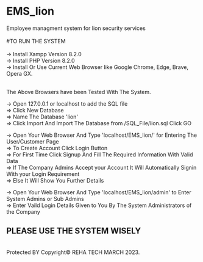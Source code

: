 # EMS_lion
Employee managment system for lion security services
<br/><br/>
#TO RUN THE SYSTEM
<br/><br/>
-> Install Xampp Version 8.2.0
<br/>
-> Install PHP Version 8.2.0
<br/>
-> Install Or Use Current Web Browser like Google Chrome, Edge, Brave, Opera GX.
<br/><br/>

The Above Browsers have been Tested With The System.
<br/>

-> Open 127.0.0.1 or localhost to add the SQL file
<br/>
  => Click New Database
  <br/>
  => Name The Database 'lion'
  <br/>
  => Click Import And Import The Database from /SQL_File/lion.sql Click GO
  <br/>
 


-> Open Your Web Browser And Type 'localhost/EMS_lion/' for Entering The User/Customer Page
<br/>
  => To Create Account Click Login Button
  <br/>
  => For First Time Click Signup And Fill The Required Information With Valid Data
  <br/>
  => If The Company Admins Accept your Account It Will Automatically Signin With your Login Requirement
  <br/>
  => Else It Will Show You Further Details
  <br/>


-> Open Your Web Browser And Type 'localhost/EMS_lion/admin' to Enter System Admins or Sub Admins
<br/>
  => Enter Vaild Login Details Given to You By The System Administrators of the Company
  <br/>
  
 ## PLEASE USE THE SYSTEM WISELY 
 <br/>
Protected BY Copyright© REHA TECH MARCH 2023.
